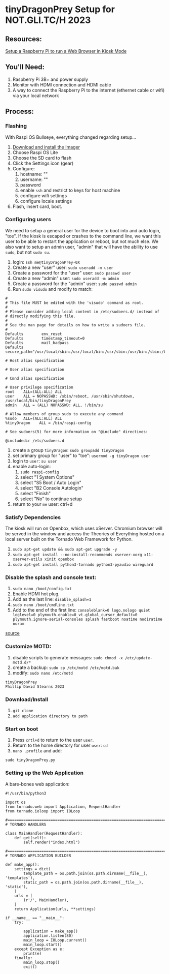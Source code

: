 # tinyDragonPrey Setup for NOT.GLI.TC/H 2023

## Resources:

[Setup a Raspberry Pi to run a Web Browser in Kiosk Mode](https://die-antwort.eu/techblog/2017-12-setup-raspberry-pi-for-kiosk-mode/)

## You'll Need:

1. Raspberry Pi 3B+ and power supply
1. Monitor with HDMI connection and HDMI cable
1. A way to connect the Raspberry Pi to the internet (ethernet cable or wifi) via your local network

## Process:

### Flashing

With Raspi OS Bullseye, everything changed regarding setup...

1. [Download and install the Imager](https://www.raspberrypi.com/software/)
1. Choose Raspi OS Lite
1. Choose the SD card to flash
1. Click the Settings icon (gear)
1. Configure:
	1. hostname: ""
	1. username: ""
	1. password
	1. enable `ssh` and restrict to keys for host machine
	1. configure wifi settings
	1. configure locale settings
1. Flash, insert card, boot.
  
### Configuring users

We need to setup a general user for the device to boot into and auto login, "toe". If the kiosk is escaped or crashes to the command line, we want this user to be able to restart the application or reboot, but not much else. We also want to setup an admin user, "admin" that will have the ability to use `sudo`, but not `sudo su`.

1. login: `ssh me@tinyDragonPrey-0X` 
1. Create a new "user" user: `sudo useradd -m user`
1. Create a password for the "user" user: `sudo passwd user`
1. Create a new "admin" user: `sudo useradd -m admin`
1. Create a password for the "admin" user: `sudo passwd admin`
1. Run `sudo visudo` and modify to match:

```
#
# This file MUST be edited with the 'visudo' command as root.
#
# Please consider adding local content in /etc/sudoers.d/ instead of
# directly modifying this file.
#
# See the man page for details on how to write a sudoers file.
#
Defaults        env_reset
Defaults        timestamp_timeout=0
Defaults        mail_badpass
Defaults        secure_path="/usr/local/sbin:/usr/local/bin:/usr/sbin:/usr/bin:/sbin:/bin"

# Host alias specification

# User alias specification

# Cmnd alias specification

# User privilege specification
root    ALL=(ALL:ALL) ALL
user    ALL = NOPASSWD: /sbin/reboot, /usr/sbin/shutdown, /usr/local/bin/tinyDragonPrey
admin   ALL = (ALL) NOPASSWD: ALL, !/bin/su

# Allow members of group sudo to execute any command
%sudo   ALL=(ALL:ALL) ALL
%tinyDragon    ALL = /bin/raspi-config

# See sudoers(5) for more information on "@include" directives:

@includedir /etc/sudoers.d
```
1. create a group `tinyDragon`: `sudo groupadd tinyDragon`
1. set primary group for "user" to "toe": `usermod -g tinyDragon user`
1. login to `user`: `su user`
1. enable auto-login:
	1. `sudo raspi-config`
	1. select "1 System Options"
	1. select "S5 Boot / Auto Login"
	1. select "B2 Console Autologin"
	1. select "Finish"
	1. select "No" to continue setup
1. return to your `me` user: ctrl+d
 
### Satisfy Dependencies

The kiosk will run on Openbox, which uses xServer. Chromium browser will be served in the window and access the Theories of Everything hosted on a local server built on the Tornado Web Framework for Python.

1. `sudo apt-get update && sudo apt-get upgrade -y`
1. `sudo apt-get install --no-install-recommends xserver-xorg x11-xserver-utils xinit openbox`
1. `sudo apt-get install python3-tornado python3-pyaudio wireguard`

### Disable the splash and console text:

1. `sudo nano /boot/config.txt`
1. Enable HDMI hot plug.
1. Add as the last line: `disable_splash=1`
1. `sudo nano /boot/cmdline.txt`
1. Add to the end of the first line: `consoleblank=0 logo.nologo quiet loglevel=0 plymouth.enable=0 vt.global_cursor_default=0 plymouth.ignore-serial-consoles splash fastboot noatime nodiratime noram`

[source](https://ampron.eu/article/tutorial-simplest-way-to-remove-boot-text-on-the-raspberry-pi-based-kiosk-or-digital-signage-display/)

### Customize MOTD:

1. disable scripts to generate messages: `sudo chmod -x /etc/update-motd.d/*`
1. create a backup: `sudo cp /etc/motd /etc/motd.bak`
1. modify: `sudo nano /etc/motd`

```
tinyDragonPrey
Phillip David Stearns 2023

```

### Download/Install

1. `git clone`
1. `add application directory to path`

### Start on boot

1. Press `crtl+d` to return to the user `user`.
1. Return to the home directory for user `user`: `cd`
1. `nano .profile` and add:

```
sudo tinyDragonPrey.py
```

### Setting up the Web Application

A bare-bones web application:

```
#!/usr/bin/python3

import os
from tornado.web import Application, RequestHandler
from tornado.ioloop import IOLoop
	
#=======================================================================================
# TORNADO HANDLERS

class MainHandler(RequestHandler):
	def get(self):
		self.render("index.html")

#=======================================================================================
# TORNADO APPLICATION BUILDER

def make_app():
	settings = dict(
		template_path = os.path.join(os.path.dirname(__file__), 'templates'),
		static_path = os.path.join(os.path.dirname(__file__), 'static'),
	)
	urls = [
		(r'/', MainHandler),
	]
	return Application(urls, **settings)

if __name__ == "__main__":
	try:
		
		application = make_app()
		application.listen(80)
		main_loop = IOLoop.current()
		main_loop.start()
	except Exception as e:
		print(e)
	finally:
		main_loop.stop()
		exit()
```
